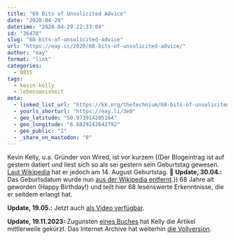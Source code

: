 ```yaml
---
title: "68 Bits of Unsolicited Advice"
date: "2020-04-29"
datetime: "2020-04-29 22:33:04"
id: "36478"
slug: "68-bits-of-unsolicited-advice"
url: "https://eay.cc/2020/68-bits-of-unsolicited-advice/"
author: "eay"
format: "link"
categories:
  - 0815
tags:
  - kevin-kelly
  - lebensweisheit
meta:
  - linked_list_url: "https://kk.org/thetechnium/68-bits-of-unsolicited-advice/"
  - yourls_shorturl: "https://eay.li/3e0"
  - geo_latitude: "50.973914205164"
  - geo_longitude: "6.6829242642792"
  - geo_public: "1"
  - _share_on_mastodon: "0"
---
```


Kevin Kelly, u.a. Gründer von Wired, ist vor kurzem ((Der Blogeintrag ist auf gestern datiert und liest sich so als sei gestern sein Geburtstag gewesen. [Laut Wikipedia](https://en.wikipedia.org/wiki/Kevin_Kelly_(editor)) hat er jedoch am 14. August Geburtstag. 🤔 **Update, 30.04.:** Das Geburtsdatum wurde nun [aus der Wikipedia entfernt](https://en.wikipedia.org/wiki/Special:MobileDiff/953965145).)) 68 Jahre alt geworden (Happy Birthday!) und teilt hier 68 lesenswerte Erkenntnisse, die er seitdem erlangt hat.

**Update, 19.05.:** Jetzt auch [als Video verfügbar](https://youtu.be/Zz70rcguxwk).

**Update, 19.11.2023:** Zugunsten [eines Buches](https://www.amazon.de/exec/obidos/ASIN/0593654528/eayznet-21) hat Kelly die Artikel mittlerweile gekürzt. Das Internet Archive hat weiterhin [die Vollversion](https://web.archive.org/web/20200502060229/https://kk.org/thetechnium/68-bits-of-unsolicited-advice/).
